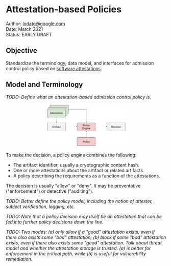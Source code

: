 # Attestation-based Policies

Author: lodato@google.com \
Date: March 2021 \
Status: EARLY DRAFT

## Objective

Standardize the terminology, data model, and interfaces for admission control
policy based on [software attestations](attestations.md).

## Model and Terminology

_TODO: Define what an attestation-based admission control policy is._

<p align="center"><img width="50%" src="images/policy_model.svg"></p>

To make the decision, a policy engine combines the following:

- The artifact identifier, usually a cryptographic content hash.
- One or more attestations about the artifact or related artifacts.
- A policy describing the requirements as a function of the attestations.

The decision is usually "allow" or "deny". It may be preventative
("enforcement") or detective ("auditing").

_TODO: Better define the policy model, including the notion of attester, subject
verification, logging, etc._

_TODO: Note that a policy decision may itself be an attestation that can be fed
into further policy decisions down the line._

_TODO: Two modes: (a) only allow if a "good" attestation exists,
even if there also exists some "bad" attestation; (b) block if some "bad"
attestation exists, even if there also exists some "good" attestation. Talk
about threat model and whether the attestation storage is trusted. (a) is better
for enforcement in the critical path, while (b) is useful for vulnerability
remediation._
